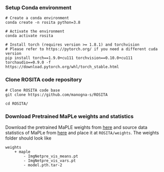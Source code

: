 ### Setup Conda environment

```
# Create a conda environment
conda create -n rosita python=3.8

# Activate the environment
conda activate rosita

# Install torch (requires version >= 1.8.1) and torchvision
# Please refer to https://pytorch.org/ if you need a different cuda version
pip install torch==1.9.0+cu111 torchvision==0.10.0+cu111 torchaudio==0.9.0 -f https://download.pytorch.org/whl/torch_stable.html
```

### Clone ROSITA code repository

```
# Clone ROSITA code base
git clone https://github.com/manogna-s/ROSITA

cd ROSITA/
```

### Download Pretrained MaPLe weights and statistics

Download the pretrained MaPLE weights from [here](https://drive.google.com/drive/folders/1Okzw3Ap1y8g6t-Yn0nUpuFFqsFQ7sLzE) and source data statistics of MaPLe from [here](https://drive.google.com/drive/folders/1ls9jWVFzlh-0t_O9dwxbH_IyCRpehQzK) and place it at `ROSITA/weights`. The weights folder should look like

```
weights
    + maple
        - ImgNetpre_vis_means.pt
        - ImgNetpre_vis_vars.pt
        - model.pth.tar-2
```
